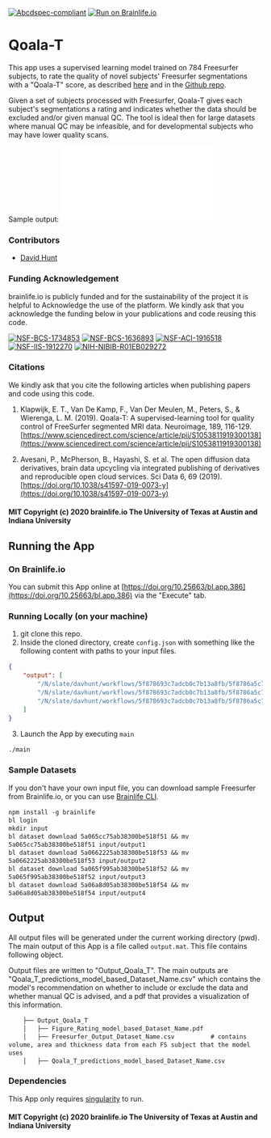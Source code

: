 [![Abcdspec-compliant](https://img.shields.io/badge/ABCD_Spec-v1.1-green.svg)](https://github.com/brain-life/abcd-spec)
[![Run on Brainlife.io](https://img.shields.io/badge/Brainlife-bl.app.386-blue.svg)](https://doi.org/10.25663/brainlife.app.386)

# Qoala-T

This app uses a supervised learning model trained on 784 Freesurfer subjects, to rate the quality of novel subjects' Freesurfer segmentations with a "Qoala-T" score, as described [here](https://www.sciencedirect.com/science/article/pii/S1053811919300138) and in the [Github repo](https://github.com/Qoala-T/QC#a-predicting-scan-qoala-t-score-by-using-braintime-model).

Given a set of subjects processed with Freesurfer, Qoala-T gives each subject's segmentations a rating and indicates whether the data should be excluded and/or given manual QC. The tool is ideal then for large datasets where manual QC may be infeasible, and for developmental subjects who may have lower quality scans.

Sample output:
![example_output](example_out.pdf)

### Contributors
- [David Hunt](davhunt@iu.edu)

### Funding Acknowledgement
brainlife.io is publicly funded and for the sustainability of the project it is helpful to Acknowledge the use of the platform. We kindly ask that you acknowledge the funding below in your publications and code reusing this code.

[![NSF-BCS-1734853](https://img.shields.io/badge/NSF_BCS-1734853-blue.svg)](https://nsf.gov/awardsearch/showAward?AWD_ID=1734853)
[![NSF-BCS-1636893](https://img.shields.io/badge/NSF_BCS-1636893-blue.svg)](https://nsf.gov/awardsearch/showAward?AWD_ID=1636893)
[![NSF-ACI-1916518](https://img.shields.io/badge/NSF_ACI-1916518-blue.svg)](https://nsf.gov/awardsearch/showAward?AWD_ID=1916518)
[![NSF-IIS-1912270](https://img.shields.io/badge/NSF_IIS-1912270-blue.svg)](https://nsf.gov/awardsearch/showAward?AWD_ID=1912270)
[![NIH-NIBIB-R01EB029272](https://img.shields.io/badge/NIH_NIBIB-R01EB029272-green.svg)](https://grantome.com/grant/NIH/R01-EB029272-01)

### Citations
We kindly ask that you cite the following articles when publishing papers and code using this code. 

1. Klapwijk, E. T., Van De Kamp, F., Van Der Meulen, M., Peters, S., & Wierenga, L. M. (2019). Qoala-T: A supervised-learning tool for quality control of FreeSurfer segmented MRI data. Neuroimage, 189, 116-129. [https://www.sciencedirect.com/science/article/pii/S1053811919300138](https://www.sciencedirect.com/science/article/pii/S1053811919300138)

2. Avesani, P., McPherson, B., Hayashi, S. et al. The open diffusion data derivatives, brain data upcycling via integrated publishing of derivatives and reproducible open cloud services. Sci Data 6, 69 (2019). [https://doi.org/10.1038/s41597-019-0073-y](https://doi.org/10.1038/s41597-019-0073-y)

#### MIT Copyright (c) 2020 brainlife.io The University of Texas at Austin and Indiana University

## Running the App 

### On Brainlife.io

You can submit this App online at [https://doi.org/10.25663/bl.app.386](https://doi.org/10.25663/bl.app.386) via the "Execute" tab.

### Running Locally (on your machine)

1. git clone this repo.
2. Inside the cloned directory, create `config.json` with something like the following content with paths to your input files.

```json
{
    "output": [
        "/N/slate/davhunt/workflows/5f878693c7adcb0c7b13a8fb/5f8786a5c7adcba72f13a8ff/5967bffa9b45c212bbec8958/output",
        "/N/slate/davhunt/workflows/5f878693c7adcb0c7b13a8fb/5f8786a5c7adcba72f13a8ff/598a28ec19ee5b6f80cba0b9/output",
        "/N/slate/davhunt/workflows/5f878693c7adcb0c7b13a8fb/5f8786a5c7adcba72f13a8ff/598a2aa44258600aa3128fd1/output"
    ]
}
```

3. Launch the App by executing `main`

```bash
./main
```

### Sample Datasets

If you don't have your own input file, you can download sample Freesurfer from Brainlife.io, or you can use [Brainlife CLI](https://github.com/brain-life/cli).

```
npm install -g brainlife
bl login
mkdir input
bl dataset download 5a065cc75ab38300be518f51 && mv 5a065cc75ab38300be518f51 input/output1
bl dataset download 5a0662225ab38300be518f53 && mv 5a0662225ab38300be518f53 input/output2
bl dataset download 5a065f995ab38300be518f52 && mv 5a065f995ab38300be518f52 input/output3
bl dataset download 5a06a8d05ab38300be518f54 && mv 5a06a8d05ab38300be518f54 input/output4
```

## Output

All output files will be generated under the current working directory (pwd). The main output of this App is a file called `output.mat`. This file contains following object.

Output files are written to "Output_Qoala_T". The main outputs are "Qoala_T_predictions_model_based_Dataset_Name.csv" which contains the model's recommendation on whether to include or exclude the data and whether manual QC is advised, and a pdf that provides a visualization of this information.

```
    ├── Output_Qoala_T
    │   ├── Figure_Rating_model_based_Dataset_Name.pdf
    │   ├── Freesurfer_Output_Dataset_Name.csv			# contains volume, area and thickness data from each FS subject that the model uses
    │   ├── Qoala_T_predictions_model_based_Dataset_Name.csv
```

### Dependencies

This App only requires [singularity](https://www.sylabs.io/singularity/) to run.

#### MIT Copyright (c) 2020 brainlife.io The University of Texas at Austin and Indiana University
